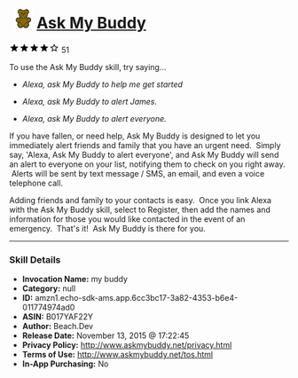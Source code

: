 # &nbsp;<img src="skill_icon" alt="Ask My Buddy icon" width="36"> [Ask My Buddy](http://alexa.amazon.com/#skills/amzn1.echo-sdk-ams.app.6cc3bc17-3a82-4353-b6e4-011774974ad0)
![4 stars](../../images/ic_star_black_18dp_1x.png)![4 stars](../../images/ic_star_black_18dp_1x.png)![4 stars](../../images/ic_star_black_18dp_1x.png)![4 stars](../../images/ic_star_black_18dp_1x.png)![4 stars](../../images/ic_star_border_black_18dp_1x.png) 51

To use the Ask My Buddy skill, try saying...

* *Alexa, ask My Buddy to help me get started*

* *Alexa, ask My Buddy to alert James.*

* *Alexa, ask My Buddy to alert everyone.*

If you have fallen, or need help, Ask My Buddy is designed to let you immediately alert friends and family that you have an urgent need.  Simply say, 'Alexa, Ask My Buddy to alert everyone', and Ask My Buddy will send an alert to everyone on your list, notifying them to check on you right away.  Alerts will be sent by text message / SMS, an email, and even a voice telephone call.  

Adding friends and family to your contacts is easy.  Once you link Alexa with the Ask My Buddy skill, select to Register, then add the names and information for those you would like contacted in the event of an emergency.  That's it!  Ask My Buddy is there for you.

***

### Skill Details

* **Invocation Name:** my buddy
* **Category:** null
* **ID:** amzn1.echo-sdk-ams.app.6cc3bc17-3a82-4353-b6e4-011774974ad0
* **ASIN:** B017YAF22Y
* **Author:** Beach.Dev
* **Release Date:** November 13, 2015 @ 17:22:45
* **Privacy Policy:** http://www.askmybuddy.net/privacy.html
* **Terms of Use:** http://www.askmybuddy.net/tos.html
* **In-App Purchasing:** No
